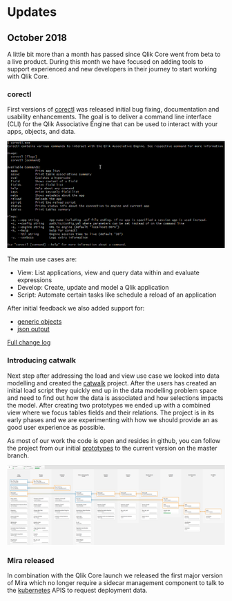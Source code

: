 # Updates

## October 2018

A little bit more than a month has passed since Qlik Core went from beta to a live product. During this month we have
focused on adding tools to support experienced and new developers in their journey to start working with Qlik Core.

### corectl

First versions of [corectl](https://github.com/qlik-oss/corectl) was released initial bug fixing, documentation and
usability enhancements. The goal is to deliver a command line interface (CLI) for the Qlik Associative Engine that can be used to
interact with your apps, objects, and data.

![screenshot](./images/corectl.png)

The main use cases are:

* View: List applications, view and query data within and evaluate expressions
* Develop: Create, update and model a Qlik application
* Script: Automate certain tasks like schedule a reload of an application

After initial feedback we also added support for:

* [generic objects](https://github.com/qlik-oss/corectl/issues/63)
* [json output](https://github.com/qlik-oss/corectl/issues/74)

[Full change log](https://github.com/qlik-oss/corectl/releases)

### Introducing catwalk

Next step after addressing the load and view use case we looked into data modelling and created the
[catwalk](https://github.com/qlik-oss/catwalk) project. After the users has created an initial load script they quickly
end up in the data modelling problem space and need to find out how the data is associated and how selections impacts
the model. After creating two prototypes we ended up with a combined view where we focus tables fields and their
relations. The project is in its early phases and we are experimenting with how we should provide an as good user
experience as possible.

As most of our work the code is open and resides in github, you can follow the project from our initial
[prototypes](https://github.com/qlik-oss/catwalk/tree/prototype2) to the current version on the master branch.

![screenshot](https://github.com/qlik-oss/catwalk/raw/master/screenshot.png)

### Mira released

In combination with the Qlik Core launch we released the first major version of Mira which no longer require a sidecar management component to talk to the
[kubernetes](https://kubernetes.io/) APIS to request deployment data.
